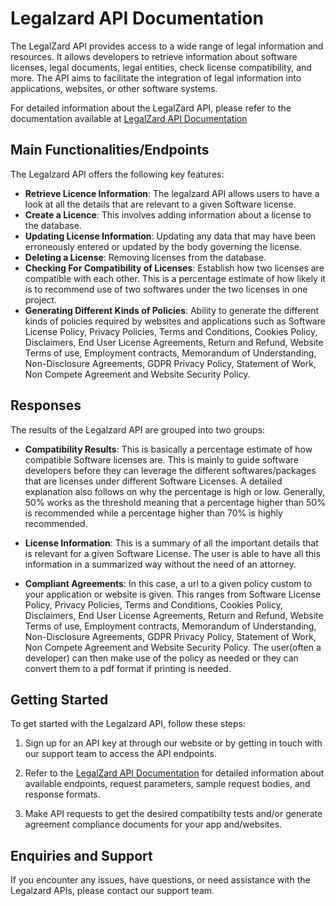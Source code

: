 # Legalzard API Documentation

The LegalZard API provides access to a wide range of legal information and resources. It allows developers to retrieve information about software licenses, legal documents, legal entities, check license compatibility, and more. The API aims to facilitate the integration of legal information into applications, websites, or other software systems.

For detailed information about the LegalZard API, please refer to the documentation available at [LegalZard API Documentation](https://documenter.getpostman.com/view/22392526/2s93mBvyQx)

## Main Functionalities/Endpoints

The Legalzard API offers the following key features:

- **Retrieve Licence Information**: The legalzard API allows users to have a look at all the details that are relevant to a given Software license.
- **Create a Licence**: This involves adding information about a license to the database.
- **Updating License Information**: Updating any data that may have been erroneously entered or updated by the body governing the license.
- **Deleting a License**: Removing licenses from the database.
- **Checking For Compatibility of Licenses**: Establish how two licenses are compatible with each other. This is a percentage estimate of how likely it is to recommend use of two softwares under the two licenses in one project.
- **Generating Different Kinds of Policies**: Ability to generate the different kinds of policies required by websites and applications such as Software License Policy, Privacy Policies, Terms and Conditions, Cookies Policy, Disclaimers, End User License Agreements, Return and Refund, Website Terms of use, Employment contracts, Memorandum of Understanding, Non-Disclosure Agreements, GDPR Privacy Policy, Statement of Work, Non Compete Agreement and Website Security Policy.

## Responses 

The results of the Legalzard API are grouped into two groups:

- **Compatibility Results**: This is basically a percentage estimate of how compatible Software licenses are. This is mainly to guide software developers before they can leverage the different softwares/packages that are licenses under different Software Licenses. A detailed explanation also follows on why the percentage is high or low. Generally, 50% works as the threshold meaning that a percentage higher than 50% is recommended while a percentage higher than 70% is highly recommended.

- **License Information**: This is a summary of all the important details that is relevant for a given Software License. The user is able to have all this information in a summarized way without the need of an attorney.

- **Compliant Agreements**: In this case, a url to a given policy custom to your application or website is given. This ranges from  Software License Policy, Privacy Policies, Terms and Conditions, Cookies Policy, Disclaimers, End User License Agreements, Return and Refund, Website Terms of use, Employment contracts, Memorandum of Understanding, Non-Disclosure Agreements, GDPR Privacy Policy, Statement of Work, Non Compete Agreement and Website Security Policy. The user(often a developer) can then make use of the policy as needed or they can convert them to a pdf format if printing is needed.


## Getting Started

To get started with the Legalzard API, follow these steps:

1. Sign up for an API key at through our website or by getting in touch with our support team to access the API endpoints.

2. Refer to the [LegalZard API Documentation](https://documenter.getpostman.com/view/22392526/2s93mBvyQx) for detailed information about available endpoints, request parameters, sample request bodies, and response formats.

3. Make API requests to get the desired compatibilty tests and/or generate agreement compliance documents for your app and/websites.


## Enquiries and Support

If you encounter any issues, have questions, or need assistance with the Legalzard APIs, please contact our support team.
